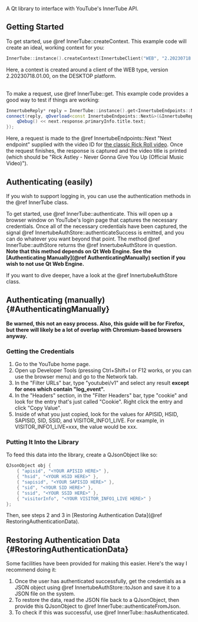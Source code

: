 A Qt library to interface with YouTube's InnerTube API.

## Getting Started
To get started, use @ref InnerTube::createContext. This example code will create an ideal, working context for you:
```cpp
InnerTube::instance().createContext(InnertubeClient("WEB", "2.20230718.01.00", "DESKTOP"));
```
Here, a context is created around a client of the WEB type, version 2.20230718.01.00, on the DESKTOP platform.<br><br>

To make a request, use @ref InnerTube::get. This example code provides a good way to test if things are working:
```cpp
InnertubeReply* reply = InnerTube::instance().get<InnertubeEndpoints::Next>("dQw4w9WgXcQ");
connect(reply, qOverload<const InnertubeEndpoints::Next&>(&InnertubeReply::finished), this, [](const auto& next) {
    qDebug() << next.response.primaryInfo.title.text;
});
```
Here, a request is made to the @ref InnertubeEndpoints::Next "Next endpoint" supplied with the video ID for [the classic Rick Roll video](https://www.youtube.com/watch?v=dQw4w9WgXcQ).
Once the request finishes, the response is captured and the video title is printed (which should be "Rick Astley - Never Gonna Give You Up (Official Music Video)").

## Authenticating (easily)
If you wish to support logging in, you can use the authentication methods in the @ref InnerTube class.

To get started, use @ref InnerTube::authenticate. This will open up a browser window on YouTube's login page that captures the necessary credentials. Once all of the necessary credentials have been captured, the signal @ref InnertubeAuthStore::authenticateSuccess is emitted, and you can do whatever you want beyond that point. The method @ref InnerTube::authStore returns the @ref InnertubeAuthStore in question.<br>
**Note that this method depends on Qt Web Engine. See the [Authenticating Manually](@ref AuthenticatingManually) section if you wish to not use Qt Web Engine.**

If you want to dive deeper, have a look at the @ref InnertubeAuthStore class.

## Authenticating (manually) {#AuthenticatingManually}
**Be warned, this not an easy process. Also, this guide will be for Firefox, but there will likely be a lot of overlap with Chromium-based browsers anyway.**

### Getting the Credentials
1. Go to the YouTube home page.
2. Open up Developer Tools (pressing Ctrl+Shift+I or F12 works, or you can use the browser menu) and go to the Network tab.
3. In the "Filter URLs" bar, type "youtubei/v1" and select any result **except for ones which contain "log_event".**
4. In the "Headers" section, in the "Filter Headers" bar, type "cookie" and look for the entry that's just called "Cookie". Right click the entry and click "Copy Value".
5. Inside of what you just copied, look for the values for APISID, HSID, SAPISID, SID, SSID, and VISITOR\_INFO1\_LIVE. For example, in VISITOR\_INFO1\_LIVE=xxx, the value would be xxx.

### Putting It Into the Library
To feed this data into the library, create a QJsonObject like so:
```cpp
QJsonObject obj {
    { "apisid", "<YOUR APISID HERE>" },
    { "hsid", "<YOUR HSID HERE>" },
    { "sapisid", "<YOUR SAPISID HERE>" },
    { "sid", "<YOUR SID HERE>" },
    { "ssid", "<YOUR SSID HERE>" },
    { "visitorInfo", "<YOUR VISITOR_INFO1_LIVE HERE>" }
};
```
Then, see steps 2 and 3 in [Restoring Authentication Data](@ref RestoringAuthenticationData).

## Restoring Authentication Data {#RestoringAuthenticationData}
Some facilities have been provided for making this easier. Here's the way I recommend doing it:
1. Once the user has authenticated successfully, get the credentials as a JSON object using @ref InnertubeAuthStore::toJson and save it to a JSON file on the system.
2. To restore the data, read the JSON file back to a QJsonObject, then provide this QJsonObject to @ref InnerTube::authenticateFromJson.
3. To check if this was successful, use @ref InnerTube::hasAuthenticated.
